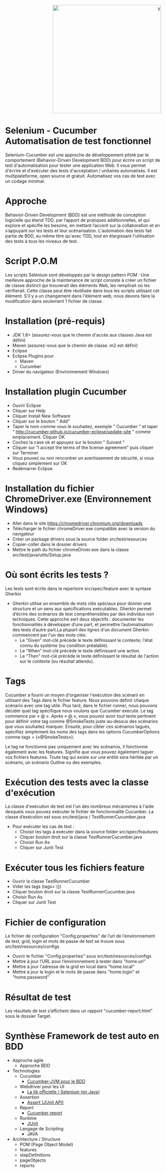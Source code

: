 <p align="right">
<img width="350" alt="y" src="https://user-images.githubusercontent.com/62071683/85179170-93982080-b280-11ea-8033-9afe7238c044.jpg">
</p>

# Selenium - Cucumber Automatisation de test fonctionnel 

Selenium-Cucumber est une approche de développement piloté par le comportement (Behavior-Driven Development BDD) pour écrire un script de test d'automatisation pour tester une application Web. 
Il vous permet d'écrire et d'exécuter des tests d'acceptation / unitaires automatisés. Il est multiplateforme, open source et gratuit. Automatisez vos cas de test avec un codage minimal.

# Approche

Behavior-Driven Development
(BDD) est une méthode de conception logicielle qui étend TDD, par l’apport de pratiques additionnelles, et qui explore et spécifie les besoins, en mettant l’accent sur la collaboration et en s’appuyant sur les tests et leur scénarisation.
L'automation des tests fait partie de BDD, au même titre qu'avec TDD, tout en élargissant l'utilisation des tests à tous les niveaux de test.

# Script P.O.M 

Les scripts Sélénium sont développés par le design pattern POM :
Une meilleure approche de la maintenance de script consiste à créer un fichier de classe distinct qui trouverait des éléments Web, les remplirait où les vérifierait. Cette classe peut être réutilisée dans tous les scripts utilisant cet élément. S'il y a un changement dans l'élément web, nous devons faire la modification dans seulement 1 fichier de classe.

# Installation (pré-requis)

- JDK 1.8+ (assurez-vous que le chemin d'accès aux classes Java est défini)
- Maven (assurez-vous que le chemin de classe .m2 est défini)
- Eclipse
- Eclipse Plugins pour
    - Maven
    - Cucumber
- Driver du navigateur (Environnement Windows) 

# Installation plugin Cucumber

- Ouvrir Eclipse
- Cliquer sur Help
- Cliquer Install New Software
- Cliquer sur le bouton " Add"
- Taper le nom comme vous le souhaitez, exemple " Cucumber " et taper " http://cucumber.github.io/cucumber-eclipse/update-site " comme emplacement. Cliquer OK
- Cochez la case ok et appuyez sur le bouton " Suivant "
- Cliquer sur “I accept the terms of the license agreement” puis cliquer sur Terminer
- Vous pouvez ou non rencontrer un avertissement de sécurité, si vous cliquez simplement sur OK
- Redémarrer Eclipse.

# Installation du fichier ChromeDriver.exe (Environnement Windows) 

   - Aller dans le site https://chromedriver.chromium.org/downloads   
   - Télécharger le fichier chromeDriver.exe compatible avec la version du navigateur
   - Créer un package drivers sous la source folder src/test/resources 
   - Copier-coller dans le dossier drivers  
   - Mettre le path du fichier chromeDriver.exe dans la classe src/test/java/utils/Setup.java
 
#  Où sont écrits les tests ?

Les tests sont écrits dans le repertoire src/spec/feature avec le syntaxe Gherkin
- Gherkin utilise un ensemble de mots clés spéciaux pour donner une structure et un sens aux spécifications exécutables. Gherkin permet d’écrire des scénarios de test compréhensibles par des individus non techniques. Cette approche sert deux objectifs : documenter les fonctionnalités à développer d’une part, et permettre l’automatisation des tests d’autre part.La plupart des lignes d'un document Gherkin commencent par l'un des mots clés:
  - Le “Given” mot-clé précède le texte définissant le contexte; l'état connu du système (ou condition préalable).
  - Le “When” mot-clé précède le texte définissant une action.
  - Le “Then” mot-clé précède le texte définissant le résultat de l'action sur le contexte (ou résultat attendu).
  
# Tags 

Cucumber a fourni un moyen d'organiser l'exécution des scénarii en utilisant des Tags dans le fichier feature. Nous pouvons définir chaque scénario avec une tag utile. Plus tard, dans le fichier runner, nous pouvons décider quel tag spécifique nous voulons que Cucumber exécute. Le tag commence par « @ ». Après « @ », vous pouvez avoir tout texte pertinent pour définir votre tag comme @SmokeTests juste au-dessus des scénarios que vous souhaitez marquer. 
Ensuite, pour cibler ces scénarios tagués, spécifiez simplement les noms des tags dans les options CucumberOptions comme tags = {«@SmokeTests»}.

Le tag ne fonctionne pas uniquement avec les scénarios, il fonctionne également avec les features. Signifie que vous pouvez également taguer vos fichiers features. 
Toute tag qui existe sur une entité sera héritée par un scénario, un scénario Outline ou des exemples.
  
# Exécution des tests avec la classe d'exécution
 
La classe d'exécution de test est l'un des nombreux mécanismes à l'aide desquels vous pouvez exécuter le fichier de fonctionnalité Cucumber. 
La classe d’exécution est sous src/test/java / TestRunnerCucumber.java

- Pour exécuter les cas de test :
  - Choisir les tags à exécuter dans la source folder src/spec/feautures
  - Cliquer bouton droit sur la classe TestRunnerCucumber.java
  - Choisir Run As
  - Cliquer sur Junit Test
 
# Exécuter tous les fichiers feature 

   - Ouvrir la classe TestRunnerCucumber
   - Vider les tags (tags= {})
   - Cliquer bouton droit sur la classe TestRunnerCucumber.java
   - Choisir Run As
   - Cliquer sur Junit Test
   
# Fichier de configuration 

Le fichier de configuration "Config.properties" de l’url de l’environnement de test, grid, login et mots de passe de test se trouve sous src/test/resources/configs

   - Ouvrir le fichier "Config.properties" sous src/test/resources/configs
   - Mettre à jour l’URL pour l’environnement à tester dans "home.url"
   - Mettre à jour l'adresse de la grid en local dans "home.local" 
   - Mettre à jour le login et le mots de passe dans "home.login" et "home.password"
   
# Résultat de test 
 
Les résultats de test s’affichent dans un rapport "cucumber-report.html" sous le dossier Target.

# Synthèse Framework de test auto en BDD

- Approche agile
  - Approche BDD 
- Technologies
  - Cucumber 
    - [Cucumber-JVM pour le BDD](https://cucumber.io/docs/installation/java/#maven)
  - Webdriver pour les UI 
    - [La lib officielle / Selenium (en Java)](https://mvnrepository.com/artifact/org.seleniumhq.selenium/selenium-java)
  - Assertion 
    - [Assert (JUnit API)](http://junit.sourceforge.net/javadoc/org/junit/Assert.html)
  - Report 
    - [Cucumber report](https://cucumber.io/docs/installation/java/#maven)
  - Runtime 
    - [JUnit](http://junit.sourceforge.net/javadoc/org/junit/Assert.html)
  - Langage de Scripting
      - JAVA
- Architecture / Structure
  - POM (Page Object Model)
  - features
  - stepDefinitions
  - pageObjects
  - reports
  
  
  

